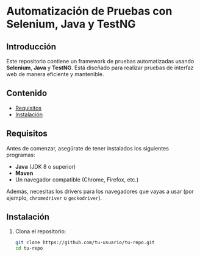 # Automatización de Pruebas con Selenium, Java y TestNG

## Introducción

Este repositorio contiene un framework de pruebas automatizadas usando **Selenium**, **Java** y **TestNG**. Está diseñado para realizar pruebas de interfaz web de manera eficiente y mantenible.

## Contenido

- [Requisitos](#requisitos)
- [Instalación](#instalación)
  
## Requisitos

Antes de comenzar, asegúrate de tener instalados los siguientes programas:

- **Java** (JDK 8 o superior)
- **Maven**
- Un navegador compatible (Chrome, Firefox, etc.)

Además, necesitas los drivers para los navegadores que vayas a usar (por ejemplo, `chromedriver` o `geckodriver`).

## Instalación

1. Clona el repositorio:
   ```bash
   git clone https://github.com/tu-usuario/tu-repo.git
   cd tu-repo

